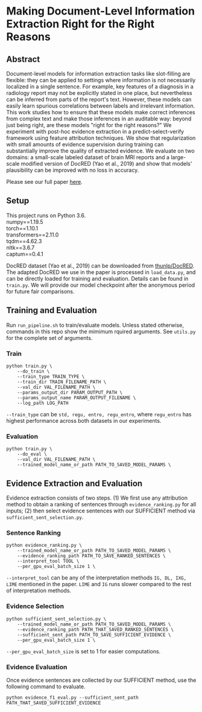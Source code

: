 # Making Document-Level Information Extraction Right for the Right Reasons

## Abstract

Document-level models for information extraction tasks like slot-filling are flexible: they can be applied to settings where information is not necessarily localized in a single sentence. For example, key features of a diagnosis in a radiology report may not be explicitly stated in one place, but nevertheless can be inferred from parts of the report's text. However, these models can easily learn spurious correlations between labels and irrelevant information. This work studies how to ensure that these models make correct inferences from complex text and make those inferences in an auditable way: beyond just being right, are these models "right for the right reasons?" We experiment with post-hoc evidence extraction in a predict-select-verify framework using feature attribution techniques. We show that regularization with small amounts of evidence supervision during training can substantially improve the quality of extracted evidence. We evaluate on two domains: a small-scale labeled dataset of brain MRI reports and a large-scale modified version of DocRED (Yao et al., 2019) and show that models' plausibility can be improved with no loss in accuracy.

Please see our full paper [here](https://arxiv.org/abs/2110.07686).

## Setup
This project runs on Python 3.6.\
numpy==1.19.5 \
torch==1.10.1 \
transformers==2.11.0 \
tqdm==4.62.3 \
nltk==3.6.7 \
captum==0.4.1 

DocRED dataset (Yao et al., 2019) can be downloaded from [thunlp/DocRED](https://github.com/thunlp/DocRED). The adapted DocRED we use in the paper is processed in `load_data.py`, and can be directly loaded for training and evaluation. Details can be found in `train.py`. We will provide our model checkpoint after the anonymous period for future fair comparisons.

## Training and Evaluation

Run `run_pipeline.sh` to train/evaluate models. Unless stated otherwise, commands in this repo show the mimimum rquired arguments. See `utils.py` for the complete set of arguments.

### Train
```
python train.py \
    --do_train \
    --train_type TRAIN_TYPE \
    --train_dir TRAIN_FILENAME_PATH \
    --val_dir VAL_FILENAME_PATH \
    --params_output_dir PARAM_OUTPUT_PATH \
    --params_output_name PARAM_OUTPUT_FILENAME \
    --log_path LOG_PATH 
```

`--train_type` can be `std, regu, entro, regu_entro`, where `regu_entro` has highest performance across both datasets in our experiments.

### Evaluation
```
python train.py \
    --do_eval \
    --val_dir VAL_FILENAME_PATH \
    --trained_model_name_or_path PATH_TO_SAVED_MODEL_PARAMS \
```

## Evidence Extraction and Evaluation

Evidence extraction consists of two steps. (1) We first use any attribution method to obtain a ranking of sentences through `evidence_ranking.py` for all inputs; (2) then select evidence sentences with our SUFFICIENT method via `sufficient_sent_selection.py`.

### Sentence Ranking
```
python evidence_ranking.py \
    --trained_model_name_or_path PATH_TO_SAVED_MODEL_PARAMS \
    --evidence_ranking_path PATH_TO_SAVE_RANKED_SENTENCES \
    --interpret_tool TOOL \
    --per_gpu_eval_batch_size 1 \
```

`--interpret_tool` can be any of the interpretation methods `IG, DL, IXG, LIME` mentioned in the paper. `LIME` and `IG` runs slower compared to the rest of interpretation methods.

### Evidence Selection
```
python sufficient_sent_selection.py \
    --trained_model_name_or_path PATH_TO_SAVED_MODEL_PARAMS \
    --evidence_ranking_path PATH_THAT_SAVED_RANKED_SENTENCES \
    --sufficient_sent_path PATH_TO_SAVE_SUFFICIENT_EVIDENCE \
    --per_gpu_eval_batch_size 1 \
```

`--per_gpu_eval_batch_size` is set to 1 for easier computations. 

### Evidence Evaluation
Once evidence sentences are collected by our SUFFICIENT method, use the following command to evaluate.

```
python evidence_f1_eval.py --sufficient_sent_path PATH_THAT_SAVED_SUFFICIENT_EVIDENCE
```
